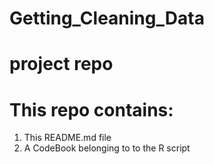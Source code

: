 # Getting_Cleaning_Data

# project repo

# This repo contains:

1) This README.md file
2) A CodeBook belonging to to the R script 
